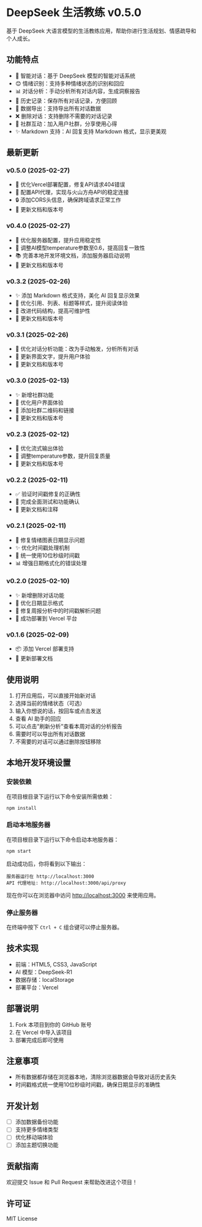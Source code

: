 # DeepSeek 生活教练 v0.5.0

基于 DeepSeek 大语言模型的生活教练应用，帮助你进行生活规划、情感疏导和个人成长。

## 功能特点

- 🤖 智能对话：基于 DeepSeek 模型的智能对话系统
- 😊 情绪识别：支持多种情绪状态的识别和回应
- 📊 对话分析：手动分析所有对话内容，生成洞察报告
- 📝 历史记录：保存所有对话记录，方便回顾
- 🔄 数据导出：支持导出所有对话数据
- ❌ 删除对话：支持删除不需要的对话记录
- 👥 社群互动：加入用户社群，分享使用心得
- ✨ Markdown 支持：AI 回复支持 Markdown 格式，显示更美观

## 最新更新

### v0.5.0 (2025-02-27)
- 🚀 优化Vercel部署配置，修复API请求404错误
- 🔌 配置API代理，实现与火山方舟API的稳定连接
- 🔒 添加CORS头信息，确保跨域请求正常工作
- 📝 更新文档和版本号

### v0.4.0 (2025-02-27)
- 🚀 优化服务器配置，提升应用稳定性
- 🔧 调整AI模型temperature参数至0.6，提高回复一致性
- 📚 完善本地开发环境文档，添加服务器启动说明
- 📝 更新文档和版本号

### v0.3.2 (2025-02-26)
- ✨ 添加 Markdown 格式支持，美化 AI 回复显示效果
- 🎨 优化引用、列表、标题等样式，提升阅读体验
- 🔧 改进代码结构，提高可维护性
- 📝 更新文档和版本号

### v0.3.1 (2025-02-26)
- 🔄 优化对话分析功能：改为手动触发，分析所有对话
- 🎨 更新界面文字，提升用户体验
- 📝 更新文档和版本号

### v0.3.0 (2025-02-13)
- ✨ 新增社群功能
- 🎨 优化用户界面体验
- 🔗 添加社群二维码和链接
- 📝 更新文档和版本号

### v0.2.3 (2025-02-12)
- 🚀 优化流式输出体验
- 🎯 调整temperature参数，提升回复质量
- 📝 更新文档和版本号

### v0.2.2 (2025-02-11)
- ✅ 验证时间戳修复的正确性
- 🔄 完成全面测试和功能确认
- 📝 更新文档和注释

### v0.2.1 (2025-02-11)
- 🐛 修复情绪图表日期显示问题
- ✨ 优化时间戳处理机制
- 🔧 统一使用10位秒级时间戳
- 📊 增强日期格式化的错误处理

### v0.2.0 (2025-02-10)
- ✨ 新增删除对话功能
- 🎨 优化日期显示格式
- 🐛 修复周报分析中的时间戳解析问题
- 🚀 成功部署到 Vercel 平台

### v0.1.6 (2025-02-09)
- 📦 添加 Vercel 部署支持
- 📝 更新部署文档

## 使用说明

1. 打开应用后，可以直接开始新对话
2. 选择当前的情绪状态（可选）
3. 输入你想说的话，按回车或点击发送
4. 查看 AI 助手的回应
5. 可以点击"刷新分析"查看本周对话的分析报告
6. 需要时可以导出所有对话数据
7. 不需要的对话可以通过删除按钮移除

## 本地开发环境设置

### 安装依赖

在项目根目录下运行以下命令安装所需依赖：

```bash
npm install
```

### 启动本地服务器

在项目根目录下运行以下命令启动本地服务器：

```bash
npm start
```

启动成功后，你将看到以下输出：
```
服务器运行在 http://localhost:3000
API 代理地址: http://localhost:3000/api/proxy
```

现在你可以在浏览器中访问 [http://localhost:3000](http://localhost:3000) 来使用应用。

### 停止服务器

在终端中按下 `Ctrl + C` 组合键可以停止服务器。

## 技术实现

- 前端：HTML5, CSS3, JavaScript
- AI 模型：DeepSeek-R1
- 数据存储：localStorage
- 部署平台：Vercel

## 部署说明

1. Fork 本项目到你的 GitHub 账号
2. 在 Vercel 中导入该项目
3. 部署完成后即可使用

## 注意事项

- 所有数据都存储在浏览器本地，清除浏览器数据会导致对话历史丢失
- 时间戳格式统一使用10位秒级时间戳，确保日期显示的准确性

## 开发计划

- [ ] 添加数据备份功能
- [ ] 支持更多情绪类型
- [ ] 优化移动端体验
- [ ] 添加主题切换功能

## 贡献指南

欢迎提交 Issue 和 Pull Request 来帮助改进这个项目！

## 许可证

MIT License